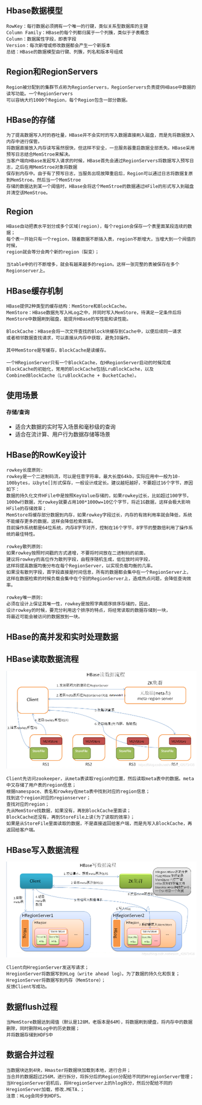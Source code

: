 ## Hbase数据模型
    RowKey：每行数据必须拥有一个唯一的行键，类似关系型数据库的主键
    Column Family：HBase的每个列都归属于一个列簇，类似于子表概念
    Column：数据属性字段，即表字段
    Version：每次新增或修改数据都会产生一个新版本
    总结：HBase的数据模型由行键、列簇，列名和版本号组成
    
## Region和RegionServers
    Region被分配到的集群节点称为RegionServers，RegionServers负责提供HBase中数据的读写功能。一个RegionServers
    可以容纳大约1000个Region，每个Region包含一部分数据。
    
## HBase的存储
    为了提高数据写入时的吞吐量，HBase并不会实时的写入数据直接刷入磁盘，而是先将数据放入内存中进行保管。
    将数据直接放入内存读写虽然很快，但这样不安全，一旦服务器重启数据全部丢失。HBase采用预写日志结合MemStroe来解决。
    当客户端向HBase发起写入请求的时候，HBase首先会通过RegionServers将数据写入预写日志，之后在用MemStroe对象将数据
    保存到内存中。由于有了预写日志，当服务出现故障重启后，Region可以通过日志将数据复原到MemStroe。然后当一个MemStroe
    存储的数据达到某一个阈值时，HBase会将这个MemStroe的数据通过HFile的形式写入到磁盘并清空该MemStroe。
    
## Region
    HBase自动把表水平划分成多个区域(region)，每个region会保存一个表里面某段连续的数据；
    每个表一开始只有一个region，随着数据不断插入表，region不断增大，当增大到一个阀值的时候，
    region就会等分会两个新的region（裂变）；
       
    当table中的行不断增多，就会有越来越多的region。这样一张完整的表被保存在多个Regionserver上。

## HBase缓存机制
    HBase提供2种类型的缓存结构：MemStore和BlockCache。
    MemStore：HBase数据先写入HLog之中，并同时写入MemStore，待满足一定条件后将
    MemStore中数据刷到磁盘，能提升HBase的写性能和读性能。
    
    BlockCache：HBase会将一次文件查找的Block块缓存到Cache中，以便后续同一请求
    或者相邻数据查找请求，可以直接从内存中获取，避免IO操作。
    
    其中MemStore是写缓存，BlockCache是读缓存。
    
    一个HRegionServer只有一个BlockCache，在HRegionServer启动的时候完成
    BlockCache的初始化，常用的BlockCache包括LruBlockCache，以及 
    CombinedBlockCache（LruBlockCache + BucketCache）。

## 使用场景
#### 存储/查询
* 适合大数据的实时写入场景和毫秒级的查询
* 适合在流计算、用户行为数据存储等场景

## HBase的RowKey设计
    rowkey长度原则:
    rowkey是一个二进制码流，可以是任意字符串，最大长度64kb，实际应用中一般为10-100bytes，以byte[]形式保存，一般设计成定长。建议越短越好，不要超过16个字节，原因如下：
    数据的持久化文件HFile中是按照KeyValue存储的，如果rowkey过长，比如超过100字节，1000w行数据，光rowkey就要占用100*1000w=10亿个字节，将近1G数据，这样会极大影响HFile的存储效率； 
    MemStore将缓存部分数据到内存，如果rowkey字段过长，内存的有效利用率就会降低，系统不能缓存更多的数据，这样会降低检索效率。 
    目前操作系统都是64位系统，内存8字节对齐，控制在16个字节，8字节的整数倍利用了操作系统的最佳特性。
     
    rowkey散列原则:
    如果rowkey按照时间戳的方式递增，不要将时间放在二进制码的前面，
    建议将rowkey的高位作为散列字段，由程序随机生成，低位放时间字段，
    这样将提高数据均衡分布在每个RegionServer，以实现负载均衡的几率。
    如果没有散列字段，首字段直接是时间信息，所有的数据都会集中在一个RegionServer上，
    这样在数据检索的时候负载会集中在个别的RegionServer上，造成热点问题，会降低查询效率。
     
    rowkey唯一原则:
    必须在设计上保证其唯一性，rowkey是按照字典顺序排序存储的，因此，
    设计rowkey的时候，要充分利用这个排序的特点，将经常读取的数据存储到一块，
    将最近可能会被访问的数据放到一块。
    
## HBase的高并发和实时处理数据

## HBase读取数据流程
![Alt text](../doc/HBase读取数据流程.png)
    
    Client先访问zookeeper，从meta表读取region的位置，然后读取meta表中的数据。meta中又存储了用户表的region信息；
    根据namespace、表名和rowkey在meta表中找到对应的region信息；
    找到这个region对应的regionserver；
    查找对应的region；
    先从MemStore找数据，如果没有，再到BlockCache里面读；
    BlockCache还没有，再到StoreFile上读(为了读取的效率)；
    如果是从StoreFile里面读取的数据，不是直接返回给客户端，而是先写入BlockCache，再返回给客户端。

## HBase写入数据流程
![Alt text](../doc/HBase写入数据流程.png)
    
    Client向HregionServer发送写请求；
    HregionServer将数据写到HLog（write ahead log）。为了数据的持久化和恢复；
    HregionServer将数据写到内存（MemStore）；
    反馈Client写成功。

## 数据flush过程
    当MemStore数据达到阈值（默认是128M，老版本是64M），将数据刷到硬盘，将内存中的数据删除，同时删除HLog中的历史数据；
    并将数据存储到HDFS中
    
## 数据合并过程
    当数据块达到4块，Hmaster将数据块加载到本地，进行合并；
    当合并的数据超过256M，进行拆分，将拆分后的Region分配给不同的HregionServer管理；
    当HregionServer宕机后，将HregionServer上的hlog拆分，然后分配给不同的HregionServer加载，修改.META.；
    注意：HLog会同步到HDFS。

